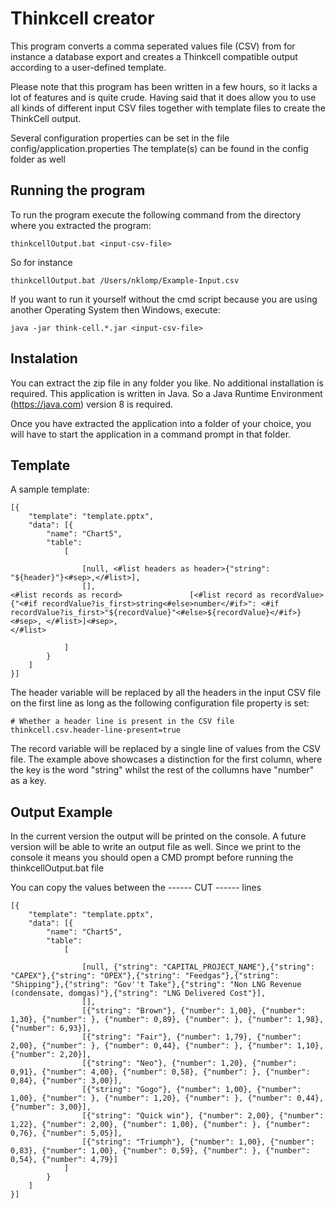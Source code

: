 # Thinkcell creator

This program converts a comma seperated values file (CSV) from for instance a database export and creates a 
Thinkcell compatible output according to a user-defined template.

Please note that this program has been written in a few hours, so it lacks a lot of features and is quite crude.
Having said that it does allow you to use all kinds of different input CSV files together with template files to create the ThinkCell output.


Several configuration properties can be set in the file config/application.properties
The template(s) can be found in the config folder as well

## Running the program
To run the program execute the following command from the directory where you extracted the program:

 ```
 thinkcellOutput.bat <input-csv-file>
 ```
 
 So for instance
 
 ```
 thinkcellOutput.bat /Users/nklomp/Example-Input.csv
 ```
 
 If you want to run it yourself without the cmd script because you are using another Operating System then Windows, execute:
 
 ```
 java -jar think-cell.*.jar <input-csv-file>
 ```
 
 
 ## Instalation
 You can extract the zip file in any folder you like. No additional installation is required.
 This application is written in Java. So a Java Runtime Environment (https://java.com) version 8 is required.
 
 Once you have extracted the application into a folder of your choice, you will have to start the application in a command prompt
 in that folder.
 
 
 ## Template
 A sample template:
 
 ```
 [{
     "template": "template.pptx",
     "data": [{
         "name": "Chart5",
         "table":
             [
 
                 [null, <#list headers as header>{"string": "${header}"}<#sep>,</#list>],
                 [],
 <#list records as record>               [<#list record as recordValue>{"<#if recordValue?is_first>string<#else>number</#if>": <#if recordValue?is_first>"${recordValue}"<#else>${recordValue}</#if>}<#sep>, </#list>]<#sep>,
 </#list>
 
             ]
         }
     ]
 }]
```

The header variable will be replaced by all the headers in the input CSV file on the first line as long as the following
configuration file property is set:

```
# Whether a header line is present in the CSV file
thinkcell.csv.header-line-present=true
```

The record variable will be replaced by a single line of values from the CSV file.
The example above showcases a distinction for the first column, where the key is the word "string" whilst the rest of the collumns have "number" as a key.

## Output Example
In the current version the output will be printed on the console. A future version will be able to write an output file as well.
Since we print to the console it means you should open a CMD prompt before running the thinkcellOutput.bat file

You can copy the values between the  ------ CUT ------ lines

```
[{
    "template": "template.pptx",
    "data": [{
        "name": "Chart5",
        "table":
            [

                [null, {"string": "﻿CAPITAL_PROJECT_NAME"},{"string": "CAPEX"},{"string": "OPEX"},{"string": "Feedgas"},{"string": "Shipping"},{"string": "Gov''t Take"},{"string": "Non LNG Revenue (condensate, domgas)"},{"string": "LNG Delivered Cost"}],
                [],
                [{"string": "Brown"}, {"number": 1,00}, {"number": 1,30}, {"number": }, {"number": 0,89}, {"number": }, {"number": 1,98}, {"number": 6,93}],
                [{"string": "Fair"}, {"number": 1,79}, {"number": 2,00}, {"number": }, {"number": 0,44}, {"number": }, {"number": 1,10}, {"number": 2,20}],
                [{"string": "Neo"}, {"number": 1,20}, {"number": 0,91}, {"number": 4,00}, {"number": 0,58}, {"number": }, {"number": 0,84}, {"number": 3,00}],
                [{"string": "Gogo"}, {"number": 1,00}, {"number": 1,00}, {"number": }, {"number": 1,20}, {"number": }, {"number": 0,44}, {"number": 3,00}],
                [{"string": "Quick win"}, {"number": 2,00}, {"number": 1,22}, {"number": 2,00}, {"number": 1,00}, {"number": }, {"number": 0,76}, {"number": 5,05}],
                [{"string": "Triumph"}, {"number": 1,00}, {"number": 0,83}, {"number": 1,00}, {"number": 0,59}, {"number": }, {"number": 0,54}, {"number": 4,79}]
            ]
        }
    ]
}]
```